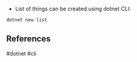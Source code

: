 * List of things can be created using dotnet CLI:
``` bash
dotnet new list
```



## References

#dotnet #cli
